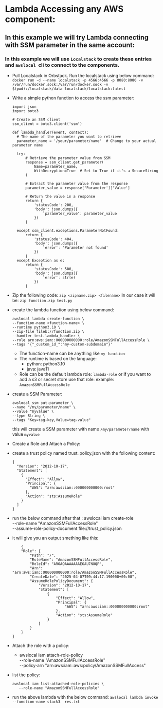 # Lambda Accessing any AWS component:

## In this example we will try Lambda connecting with SSM parameter in the same account:

### In this example we will use `Localstack` to create these entries and `awslocal `cli to connect to the components.

- Pull Localstack in Orbstack. Run the localstack using below command:
	`docker run -d --name localstack -p 4566:4566 -p 8080:8080 -v /var/run/docker.sock:/var/run/docker.sock -v $(pwd):/localstack/data localstack/localstack:latest`
- Write a simple python function to access the ssm parameter:
	```
  import json
  import boto3
  
  # Create an SSM client
  ssm_client = boto3.client('ssm')
  
  def lambda_handler(event, context):
      # The name of the parameter you want to retrieve
      parameter_name = '/your/parameter/name'  # Change to your actual parameter name
  
      try:
          # Retrieve the parameter value from SSM
          response = ssm_client.get_parameter(
              Name=parameter_name,
              WithDecryption=True  # Set to True if it's a SecureString
          )
          
          # Extract the parameter value from the response
          parameter_value = response['Parameter']['Value']
          
          # Return the value in a response
          return {
              'statusCode': 200,
              'body': json.dumps({
                  'parameter_value': parameter_value
              })
          }
      
      except ssm_client.exceptions.ParameterNotFound:
          return {
              'statusCode': 404,
              'body': json.dumps({
                  'error': 'Parameter not found'
              })
          }
      except Exception as e:
          return {
              'statusCode': 500,
              'body': json.dumps({
                  'error': str(e)
              })
          }
	
	```
- Zip the following code:
	`zip <zipname.zip> <filename>`
	In our case it will be: `zip function.zip test.py`
- create the lambda function using below command:
	```
	awslocal lambda create-function \
    --function-name <function-name> \
    --runtime python3.10 \
    --zip-file fileb://function.zip \
    --handler test.lambda_handler \
    --role arn:aws:iam::000000000000:role/AmazonSSMFullAccessRole \
    --tags '{"_custom_id_":"my-custom-subdomain"}'
	```
	* The function-name can be anything like `my-function`
	* The runtime is based on the language:
		* python: python3.10
		* java: java11
	* Role can be the default lambda role: `lambda-role` or if you want to add a s3 or secret store use that role: example: `AmazonSSMFullAccessRole`
- create a SSM Parameter:
	```
	awslocal ssm put-parameter \
    --name "/my/parameter/name" \
    --value "myvalue" \
    --type String \
    --tags "Key=tag-key,Value=tag-value"
	```
	this will create a SSM parameter with name `/my/parameter/name` with value `myvalue`
- Create a Role and Attach a Policy:
- create a trust policy named trust_policy.json with the following content:
	```
	{
      "Version": "2012-10-17",
      "Statement": [
        {
          "Effect": "Allow",
          "Principal": {
            "AWS": "arn:aws:iam::000000000000:root"
          },
          "Action": "sts:AssumeRole"
        }
      ]
    }
	```
- run the below command after that :
	awslocal iam create-role \
      --role-name "AmazonSSMFullAccessRole" \
      --assume-role-policy-document file://trust_policy.json
 - it will give you an output smething like this:
  	```
	    {
	    "Role": {
	        "Path": "/",
	        "RoleName": "AmazonSSMFullAccessRole",
	        "RoleId": "AROAQAAAAAAAEOAU7NOQP",
	        "Arn": "arn:aws:iam::000000000000:role/AmazonSSMFullAccessRole",
	        "CreateDate": "2025-04-07T09:44:17.190000+00:00",
	        "AssumeRolePolicyDocument": {
	            "Version": "2012-10-17",
	            "Statement": [
	                {
	                    "Effect": "Allow",
	                    "Principal": {
	                        "AWS": "arn:aws:iam::000000000000:root"
	                    },
	                    "Action": "sts:AssumeRole"
	                }
	            ]
	        }
	    }
	}

 	 ```

 - Attach the role with a policy:
	 - awslocal iam attach-role-policy \
      --role-name "AmazonSSMFullAccessRole" \
      --policy-arn "arn:aws:iam::aws:policy/AmazonSSMFullAccess"
 - list the policy:
   ```
   awslocal iam list-attached-role-policies \
      --role-name "AmazonSSMFullAccessRole"
    ```
- run the above lambda with the below command:
	`awslocal lambda invoke --function-name stack3  res.txt`
